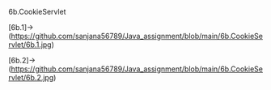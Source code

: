 6b.CookieServlet

[6b.1]->(https://github.com/sanjana56789/Java_assignment/blob/main/6b.CookieServlet/6b.1.jpg)

[6b.2]->(https://github.com/sanjana56789/Java_assignment/blob/main/6b.CookieServlet/6b.2.jpg)

